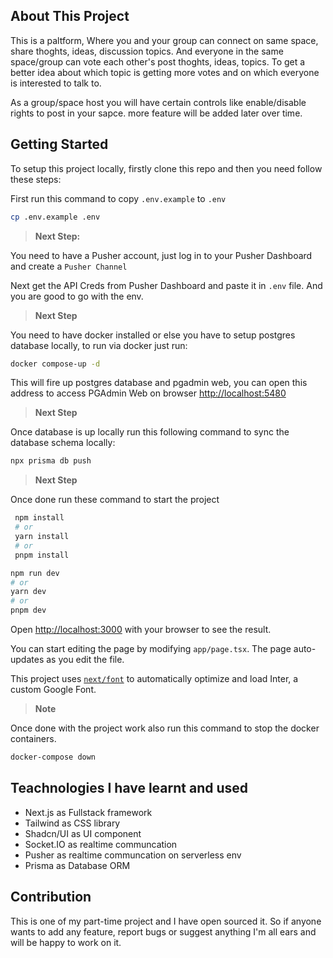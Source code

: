 ## About This Project

This is a paltform, Where you and your group can connect on same space, share thoghts, ideas, discussion topics. And everyone in the same space/group can vote each other's post thoghts, ideas, topics. To get a better idea about which topic is getting more votes and on which everyone is interested to talk to.

As a group/space host you will have certain controls like enable/disable rights to post in your sapce. more feature will be added later over time.

## Getting Started

To setup this project locally, firstly clone this repo and then you need follow these steps:

First run this command to copy `.env.example` to `.env`

```bash
cp .env.example .env
```

> **Next Step:**

You need to have a Pusher account, just log in to your Pusher Dashboard and create a `Pusher Channel`

Next get the API Creds from Pusher Dashboard and paste it in `.env` file. And you are good to go with the env.

> **Next Step**

You need to have docker installed or else you have to setup postgres database locally, to run via docker just run:

```bash
docker compose-up -d
```

This will fire up postgres database and pgadmin web, you can open this address to access PGAdmin Web on browser [http://localhost:5480]()

> **Next Step**

Once database is up locally run this following command to sync the database schema locally:

```bash
npx prisma db push
```

> **Next Step**

Once done run these command to start the project

```bash
 npm install
 # or
 yarn install
 # or
 pnpm install
```

```bash
npm run dev
# or
yarn dev
# or
pnpm dev
```

Open [http://localhost:3000](http://localhost:3000) with your browser to see the result.

You can start editing the page by modifying `app/page.tsx`. The page auto-updates as you edit the file.

This project uses [`next/font`](https://nextjs.org/docs/basic-features/font-optimization) to automatically optimize and load Inter, a custom Google Font.

> **Note**

Once done with the project work also run this command to stop the docker containers.

```bash
docker-compose down
```

## Teachnologies I have learnt and used

- Next.js as Fullstack framework
- Tailwind as CSS library
- Shadcn/UI as UI component
- Socket.IO as realtime communcation
- Pusher as realtime communcation on serverless env
- Prisma as Database ORM

## Contribution

This is one of my part-time project and I have open sourced it. So if anyone wants to add any feature, report bugs or suggest anything I'm all ears and will be happy to work on it.

